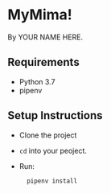 # MyMima!

By YOUR NAME HERE.


## Requirements
* Python 3.7
* pipenv

## Setup Instructions
* Clone the project
* `cd` into your peoject.
* Run:

        pipenv install
